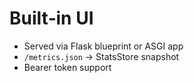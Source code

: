 # Built‑in UI

- Served via Flask blueprint or ASGI app
- `/metrics.json` → StatsStore snapshot
- Bearer token support
